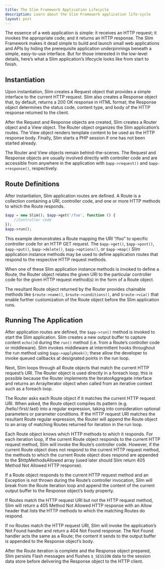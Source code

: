 ```yaml
---
title: The Slim Framework Application Lifecycle
description: Learn about the Slim Framework application life-cycle
layout: post
---
```


The essence of a web application is simple: it receives an HTTP request; it invokes the appropriate code; and it returns an HTTP response. The Slim Framework makes it dead simple to build and launch small web applications and APIs by hiding the prerequisite application underpinnings beneath a simple, easy-to-use interface. But for those interested in the low-level details, here’s what a Slim application’s lifecycle looks like from start to finish.

## Instantiation

Upon instantiation, Slim creates a Request object that provides a simple interface to the current HTTP request. Slim also creates a Response object that, by default, returns a 200 OK response in HTML format; the Response object determines the status code, content type, and body of the HTTP response returned to the client.

After the Request and Response objects are created, Slim creates a Router object and a View object. The Router object organizes the Slim application’s routes. The View object renders template content to be used as the HTTP response body. Finally, Slim starts a PHP session if one has not been started already.

The Router and View objects remain behind-the-scenes. The Request and Response objects are usually involved directly with controller code and are accessible from anywhere in the application with `$app->request()` and `$app->response()`, respectively.

## Route Definitions

After instantiation, Slim application routes are defined. A Route is a collection containing a URI, controller code, and one or more HTTP methods to which the Route responds.

```php
$app = new Slim(); $app->get('/foo', function () {
    //Controller code
});
$app->run();
```

This example demonstrates a Route mapping the URI “/foo” to specific controller code for an HTTP GET request. The `$app->get()`, `$app->post()`, `$app->put()`, `$app->delete()`, `$app->options()`, or `$app->map()` Slim application instance methods may be used to define application routes that respond to the respective HTTP request methods.

When one of these Slim application instance methods is invoked to define a Route, the Router object relates the given URI to the particular controller code for the given HTTP request method(s) in the form of a Route object.

The resultant Route object returned by the Router provides chainable methods like `$route->name()`, `$route->conditions()`, and `$route->via()` that enable further customization of the Route object before the Slim application runs.

## Running The Application

After application routes are defined, the `$app->run()` method is invoked to start the Slim application. Slim creates a new output buffer to capture content `echo()`d during the `run()` method (i.e. from a Route’s controller code or middleware). Slim invokes middleware at intermittent hooks throughout the run method using `$app->applyHook()`; these allow the developer to invoke queued callbacks at designated points in the run loop.

Next, Slim loops through all Route objects that match the current HTTP request’s URI. The Router object is used directly in a foreach loop; this is possible because the Router implements the IteratorAggregate interface and returns an ArrayIterator object when called from an iterative context such as a foreach loop.

The Router asks each Route object if it matches the current HTTP request URI. When asked, the Route object compiles its pattern (e.g. /hello/:first/:last) into a regular expression, taking into consideration optional parameters or parameter conditions. If the HTTP request URI matches the resultant Route regular expression, the Router will append the Route object to an array of matching Routes returned for iteration in the run loop.

Each Route object knows which HTTP methods to which it responds. For each iteration loop, if the current Route object responds to the current HTTP request method, Slim will invoke the Route’s controller code. However, if the current Route object does not respond to the current HTTP request method, the methods to which the current Route object does respond are appended to the $httpMethodsAllowed array (used later should Slim return 405 Method Not Allowed HTTP response).

If a Route object responds to the current HTTP request method and an Exception is not thrown during the Route’s controller invocation, Slim will break from the Route iteration loop and append the content of the current output buffer to the Response object’s body property.

If Routes match the HTTP request URI but not the HTTP request method, Slim will return a 405 Method Not Allowed HTTP response with an Allow header that lists the HTTP methods to which the matching Routes do respond.

If no Routes match the HTTP request URI, Slim will invoke the application’s Not Found handler and return a 404 Not Found response. The Not Found handler acts the same as a Route; the content it sends to the output buffer is appended to the Response object’s body.

After the Route iteration is complete and the Response object prepared, Slim persists Flash messages and flushes `$_SESSION` data to the session data store before delivering the Response object to the HTTP client.
